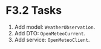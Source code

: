 # F3.2 Tasks

1. Add model: `WeatherObservation`.
2. Add DTO: `OpenMeteoCurrent`.
3. Add service: `OpenMeteoClient`.
